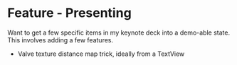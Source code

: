 # Feature - Presenting

Want to get a few specific items in my keynote deck into a demo-able state. This involves adding a few features.

- Valve texture distance map trick, ideally from a TextView